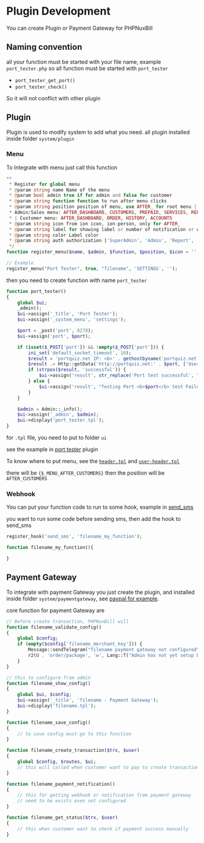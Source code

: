 # Plugin Development

You can create Plugin or Payment Gateway for PHPNuxBill

## Naming convention 

all your function must be started with your file name, example `port_tester.php` so all function must be started with `port_tester`

- `port_tester_get_port()`
- `port_tester_check()`

So it will not conflict with other plugin

## Plugin

Plugin is used to modify system to add what you need. all plugin installed inside folder `system/plugin`

### Menu
To Integrate with menu just call this function

```php
**
 * Register for global menu
 * @param string name Name of the menu
 * @param bool admin true if for admin and false for customer
 * @param string function function to run after menu clicks
 * @param string position position of menu, use AFTER_ for root menu |
 * Admin/Sales menu: AFTER_DASHBOARD, CUSTOMERS, PREPAID, SERVICES, REPORTS, VOUCHER, AFTER_ORDER, NETWORK, SETTINGS, AFTER_PAYMENTGATEWAY
 * | Customer menu: AFTER_DASHBOARD, ORDER, HISTORY, ACCOUNTS
 * @param string icon from ion icon, ion-person, only for AFTER_
 * @param string label for showing label or number of notification or update
 * @param string color Label color
 * @param string auth authorization ['SuperAdmin', 'Admin', 'Report', 'Agent', 'Sales'] will only show in this user, empty array for all users
 */
function register_menu($name, $admin, $function, $position, $icon = '', $label = '', $color = 'success', $auth = []);

// Example
register_menu("Port Tester", true, "filename", 'SETTINGS', '');
```

then you need to create function with name `port_tester`

```php
function port_tester()
{
    global $ui;
    _admin();
    $ui->assign('_title', 'Port Tester');
    $ui->assign('_system_menu', 'settings');

    $port = _post('port', 8278);
    $ui->assign('port', $port);

    if (isset($_POST['port']) && !empty($_POST['port'])) {
        ini_set('default_socket_timeout', 10);
        $result = 'portquiz.net IP: <b>' . gethostbyname('portquiz.net') . "</b>\n";
        $result .= Http::getData('http://portquiz.net:' . $port, ['User-Agent: wget']);
        if (strpos($result, 'successful')) {
            $ui->assign('result', str_replace('Port test successful', "Testing Port <b>$port</b> test successful", $result));
        } else {
            $ui->assign('result', "Testing Port <b>$port</b> test Failed");
        }
    }

    $admin = Admin::_info();
    $ui->assign('_admin', $admin);
    $ui->display('port_tester.tpl');
}
```

for `.tpl` file, you need to put to folder `ui`

see the example in [port tester](https://github.com/hotspotbilling/plugin-test-port/blob/main/port_tester.php) plugin

To know where to put menu, see the [`header.tpl`](https://github.com/hotspotbilling/phpnuxbill/blob/6f5d49cd2fe982f58e8b3b504b97cf553269cad2/ui/ui/sections/header.tpl#L167) and [`user-header.tpl`](https://github.com/hotspotbilling/phpnuxbill/blob/6f5d49cd2fe982f58e8b3b504b97cf553269cad2/ui/ui/sections/user-header.tpl#L148)

there will be `{$_MENU_AFTER_CUSTOMERS}` then the position will be `AFTER_CUSTOMERS`

### Webhook

You can put your function code to run to some hook, example in [send_sms](https://github.com/hotspotbilling/phpnuxbill/blob/6f5d49cd2fe982f58e8b3b504b97cf553269cad2/system/autoload/Message.php#L25)

you want to run some code before sending sms, then add the hook to send_sms

```php
register_hook('send_sms', 'filename_my_function');

function filename_my_function(){

}
```

## Payment Gateway

To integrate with payment Gateway you just create the plugin, and installed inside folder `system/paymentgateway`, see [paypal for example](https://github.com/hotspotbilling/phpnuxbill-paypal/blob/main/paypal.php).

core function for payment Gateway are

```php
// Before create transaction, PHPNuxBill will 
function filename_validate_config()
{
    global $config;
    if (empty($config['filename_merchant_key'])) {
        Message::sendTelegram("filename payment gateway not configured");
        r2(U . 'order/package', 'w', Lang::T("Admin has not yet setup Duitku payment gateway, please tell admin"));
    }
}

// this to configure from admin
function filename_show_config()
{
    global $ui, $config;
    $ui->assign('_title', 'filename - Payment Gateway');
    $ui->display('filename.tpl');
}

function filename_save_config()
{
    // to save config must go to this function
}

function filename_create_transaction($trx, $user)
{
    global $config, $routes, $ui;
    // this will called when customer want to pay to create transaction
}

function filename_payment_notification()
{
    // this for getting webhook or notification from payment gateway
    // need to be exists even not configured
}

function filename_get_status($trx, $user)
{
    // this when customer want to check if payment success manually
}

```

